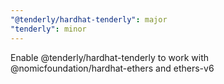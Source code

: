```yaml
---
"@tenderly/hardhat-tenderly": major
"tenderly": minor
---
```


Enable @tenderly/hardhat-tenderly to work with @nomicfoundation/hardhat-ethers and ethers-v6
